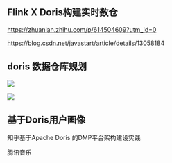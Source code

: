 ## Flink X Doris构建实时数仓

https://zhuanlan.zhihu.com/p/614504609?utm_id=0

https://blog.csdn.net/javastart/article/details/13058184
## doris 数据仓库规划

![](https://zhaosi-1253759587.cos.ap-nanjing.myqcloud.com/files/obsidian/picture/20231114122936.png)

![](https://zhaosi-1253759587.cos.ap-nanjing.myqcloud.com/files/obsidian/picture/20231114123314.png)

## 基于Doris用户画像

知乎基于Apache Doris 的DMP平台架构建设实践

腾讯音乐